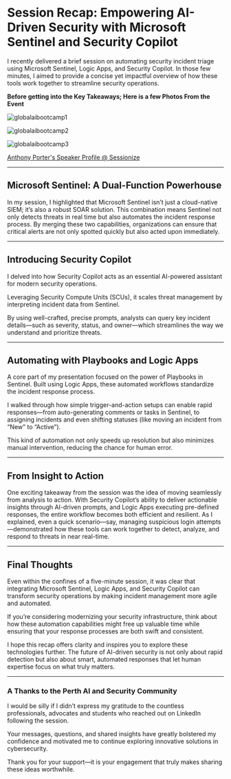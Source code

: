# Session Recap: Empowering AI-Driven Security with Microsoft Sentinel and Security Copilot

I recently delivered a brief session on automating security incident triage using Microsoft Sentinel, Logic Apps, and Security Copilot. In those few minutes, I aimed to provide a concise yet impactful overview of how these tools work together to streamline security operations. 

**Before getting into the Key Takeaways; Here is a few Photos From the Event**

![globalaibootcamp1](./Images/globalaibootcamp1.png)

![globalaibootcamp2](./Images/globalaibootcamp2.png)

![globalaibootcamp3](./Images/globalaibootcamp3.png)

[Anthony Porter's Speaker Profile @ Sessionize](https://sessionize.com/anthony-porter/)

---

## Microsoft Sentinel: A Dual-Function Powerhouse

In my session, I highlighted that Microsoft Sentinel isn’t just a cloud-native SIEM; it’s also a robust SOAR solution. This combination means Sentinel not only detects threats in real time but also automates the incident response process. By merging these two capabilities, organizations can ensure that critical alerts are not only spotted quickly but also acted upon immediately.

---

## Introducing Security Copilot

I delved into how Security Copilot acts as an essential AI-powered assistant for modern security operations. 

Leveraging Security Compute Units (SCUs), it scales threat management by interpreting incident data from Sentinel. 

By using well-crafted, precise prompts, analysts can query key incident details—such as severity, status, and owner—which streamlines the way we understand and prioritize threats.

---

## Automating with Playbooks and Logic Apps

A core part of my presentation focused on the power of Playbooks in Sentinel. Built using Logic Apps, these automated workflows standardize the incident response process. 

I walked through how simple trigger-and-action setups can enable rapid responses—from auto-generating comments or tasks in Sentinel, to assigning incidents and even shifting statuses (like moving an incident from “New” to “Active”). 

This kind of automation not only speeds up resolution but also minimizes manual intervention, reducing the chance for human error.

---

## From Insight to Action

One exciting takeaway from the session was the idea of moving seamlessly from analysis to action. With Security Copilot’s ability to deliver actionable insights through AI-driven prompts, and Logic Apps executing pre-defined responses, the entire workflow becomes both efficient and resilient. As I explained, even a quick scenario—say, managing suspicious login attempts—demonstrated how these tools can work together to detect, analyze, and respond to threats in near real-time.

---

## Final Thoughts

Even within the confines of a five-minute session, it was clear that integrating Microsoft Sentinel, Logic Apps, and Security Copilot can transform security operations by making incident management more agile and automated. 

If you’re considering modernizing your security infrastructure, think about how these automation capabilities might free up valuable time while ensuring that your response processes are both swift and consistent.

I hope this recap offers clarity and inspires you to explore these technologies further. The future of AI-driven security is not only about rapid detection but also about smart, automated responses that let human expertise focus on what truly matters.

---

### A Thanks to the Perth AI and Security Community

I would be silly if I didn’t express my gratitude to the countless professionals, advocates and students who reached out on LinkedIn following the session. 

Your messages, questions, and shared insights have greatly bolstered my confidence and motivated me to continue exploring innovative solutions in cybersecurity. 

Thank you for your support—it is your engagement that truly makes sharing these ideas worthwhile.